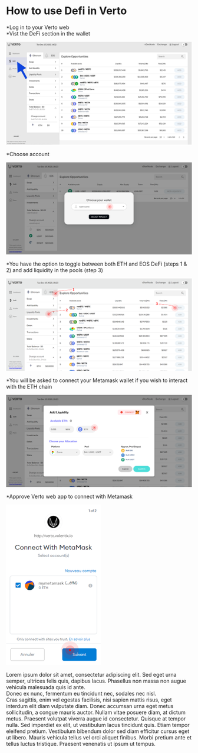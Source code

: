 # How to use Defi in Verto
*Log in to your Verto web   
*Vist the DeFi section in the wallet   
     
![](https://raw.githubusercontent.com/Volentix/blog/master/faq/assets/defi-0.jpg)   
     
*Choose account   
     
![](https://raw.githubusercontent.com/Volentix/blog/master/faq/assets/defi-1.png)   
     
*You have the option to toggle between both ETH and EOS DeFi (steps 1 & 2)  and add liquidity in the pools (step 3)   
     
![](https://raw.githubusercontent.com/Volentix/blog/master/faq/assets/defi-2.png)   
     
*You will be asked to connect your Metamask wallet if you wish to interact with the ETH chain    
     
![](https://raw.githubusercontent.com/Volentix/blog/master/faq/assets/defi-3-add-liquidity.png)   
     
*Approve Verto web app to connect with Metamask    
     
![](https://raw.githubusercontent.com/Volentix/blog/master/faq/assets/defi-4-connect-metamask-1.png)   
     
Lorem ipsum dolor sit amet, consectetur adipiscing elit. Sed eget urna semper, ultrices felis quis, dapibus lacus. Phasellus non massa non augue vehicula malesuada quis id ante.   
Donec ex nunc, fermentum eu tincidunt nec, sodales nec nisl.   
Cras sagittis, enim vel egestas facilisis, nisi sapien mattis risus, eget interdum elit diam vulputate diam. Donec accumsan urna eget metus sollicitudin, a congue mauris auctor. Nullam vitae posuere diam, at dictum metus. Praesent volutpat viverra augue id consectetur. Quisque at tempor nulla. Sed imperdiet ex elit, ut vestibulum lacus tincidunt quis. Etiam tempor eleifend pretium.    Vestibulum bibendum dolor sed diam efficitur cursus eget ut libero. Mauris vehicula tellus vel orci aliquet finibus. Morbi pretium ante et tellus luctus tristique. Praesent venenatis ut ipsum ut tempus.